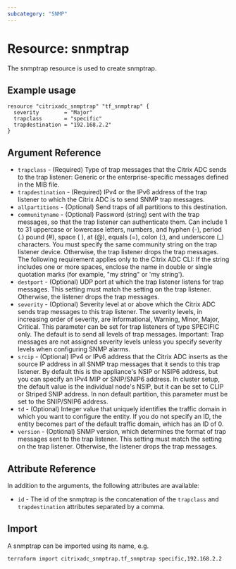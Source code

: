 ```yaml
---
subcategory: "SNMP"
---
```


# Resource: snmptrap

The snmptrap resource is used to create snmptrap.


## Example usage

```hcl
resource "citrixadc_snmptrap" "tf_snmptrap" {
  severity        = "Major"
  trapclass       = "specific"
  trapdestination = "192.168.2.2"
}

```


## Argument Reference

* `trapclass` - (Required) Type of trap messages that the Citrix ADC sends to the trap listener: Generic or the enterprise-specific messages defined in the MIB file.
* `trapdestination` - (Required) IPv4 or the IPv6 address of the trap listener to which the Citrix ADC is to send SNMP trap messages.
* `allpartitions` - (Optional) Send traps of all partitions to this destination.
* `communityname` - (Optional) Password (string) sent with the trap messages, so that the trap listener can authenticate them. Can include 1 to 31 uppercase or lowercase letters, numbers, and hyphen (-), period (.) pound (#), space ( ), at (@), equals (=), colon (:), and underscore (_) characters.   You must specify the same community string on the trap listener device. Otherwise, the trap listener drops the trap messages.  The following requirement applies only to the Citrix ADC CLI: If the string includes one or more spaces, enclose the name in double or single quotation marks (for example, "my string" or 'my string').
* `destport` - (Optional) UDP port at which the trap listener listens for trap messages. This setting must match the setting on the trap listener. Otherwise, the listener drops the trap messages.
* `severity` - (Optional) Severity level at or above which the Citrix ADC sends trap messages to this trap listener. The severity levels, in increasing order of severity, are Informational, Warning, Minor, Major, Critical. This parameter can be set for trap listeners of type SPECIFIC only. The default is to send all levels of trap messages.  Important: Trap messages are not assigned severity levels unless you specify severity levels when configuring SNMP alarms.
* `srcip` - (Optional) IPv4 or IPv6 address that the Citrix ADC inserts as the source IP address in all SNMP trap messages that it sends to this trap listener. By default this is the appliance's NSIP or NSIP6 address, but you can specify an IPv4 MIP or SNIP/SNIP6 address. In cluster setup, the default value is the individual node's NSIP, but it can be set to CLIP or Striped SNIP address. In non default partition, this parameter must be set to the SNIP/SNIP6 address.
* `td` - (Optional) Integer value that uniquely identifies the traffic domain in which you want to configure the entity. If you do not specify an ID, the entity becomes part of the default traffic domain, which has an ID of 0.
* `version` - (Optional) SNMP version, which determines the format of trap messages sent to the trap listener.  This setting must match the setting on the trap listener. Otherwise, the listener drops the trap messages.


## Attribute Reference

In addition to the arguments, the following attributes are available:

* `id` - The id of the snmptrap is the concatenation of the `trapclass` and `trapdestination` attributes separated by a comma.


## Import

A snmptrap can be imported using its name, e.g.

```shell
terraform import citrixadc_snmptrap.tf_snmptrap specific,192.168.2.2
```